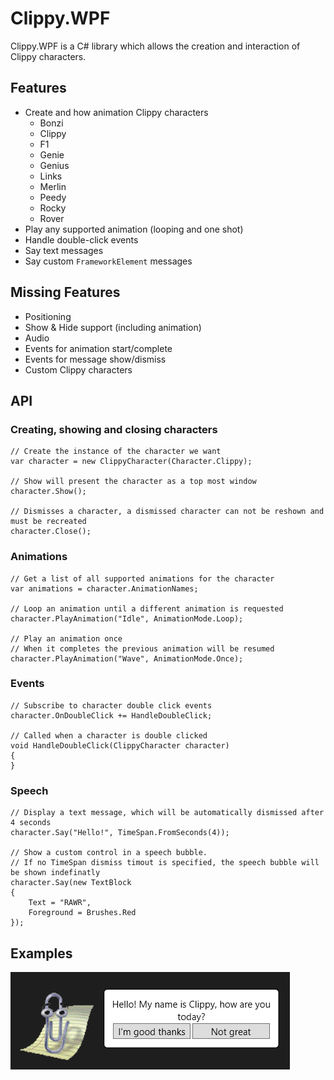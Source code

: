 # Clippy.WPF

Clippy.WPF is a C# library which allows the creation and interaction of Clippy characters.

## Features

 * Create and how animation Clippy characters
   * Bonzi
   * Clippy
   * F1
   * Genie
   * Genius
   * Links
   * Merlin
   * Peedy
   * Rocky
   * Rover
 * Play any supported animation (looping and one shot)
 * Handle double-click events
 * Say text messages
 * Say custom ```FrameworkElement``` messages
 
## Missing Features

 * Positioning
 * Show & Hide support (including animation)
 * Audio
 * Events for animation start/complete
 * Events for message show/dismiss
 * Custom Clippy characters
   
## API

### Creating, showing and closing characters

```
// Create the instance of the character we want
var character = new ClippyCharacter(Character.Clippy);

// Show will present the character as a top most window
character.Show();

// Dismisses a character, a dismissed character can not be reshown and must be recreated
character.Close();
```

### Animations

```
// Get a list of all supported animations for the character
var animations = character.AnimationNames;

// Loop an animation until a different animation is requested
character.PlayAnimation("Idle", AnimationMode.Loop);

// Play an animation once
// When it completes the previous animation will be resumed
character.PlayAnimation("Wave", AnimationMode.Once);
```

### Events

```
// Subscribe to character double click events
character.OnDoubleClick += HandleDoubleClick;

// Called when a character is double clicked
void HandleDoubleClick(ClippyCharacter character)
{
}
```

### Speech

```
// Display a text message, which will be automatically dismissed after 4 seconds
character.Say("Hello!", TimeSpan.FromSeconds(4));

// Show a custom control in a speech bubble.
// If no TimeSpan dismiss timout is specified, the speech bubble will be shown indefinatly
character.Say(new TextBlock 
{ 
    Text = "RAWR", 
	Foreground = Brushes.Red 
});
```
## Examples

![Clippy Preview](https://github.com/samoatesgames/Clippy.WPF/blob/main/Site/Example%20Clippy%2001.png?raw=true)
